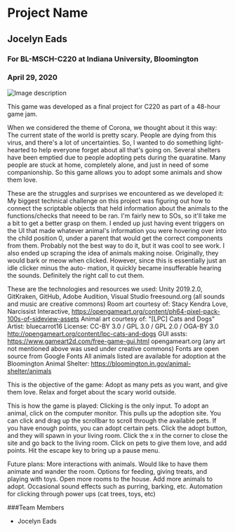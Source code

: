 # Project Name
## Jocelyn Eads
### For BL-MSCH-C220 at Indiana University, Bloomington
### April 29, 2020

![Image description](https://github.com/joeads4/FinalProject/blob/master/GameJam/Assets/Art/ScreenCap.png)

This game was developed as a final project for C220 as part of a 48-hour game jam. 

When we considered the theme of Corona, we thought about it this way:
The current state of the world is pretty scary. People are dying from this virus,
and there's a lot of uncertainties. So, I wanted to do something light-hearted to help
everyone forget about all that's going on. 
Several shelters have been emptied due to people adopting pets during the quaratine. 
Many people are stuck at home, completely alone, and just in need of some companionship.
So this game allows you to adopt some animals and show them love. 

These are the struggles and surprises we encountered as we developed it:
My biggest technical challenge on this project was figuring out how to connect
the scriptable objects that held information about the animals to the functions/checks
that neeed to be ran. I'm fairly new to SOs, so it'll take me a bit to get a better grasp 
on them. I ended up just having event triggers on the UI that made whatever animal's information
you were hovering over into the child position 0, under a parent that would get the correct 
components from them. Probably not the best way to do it, but it was cool to see work.
I also ended up scraping the idea of animals making noise. Originally, they would bark or 
meow when clicked. However, since this is essentially just an idle clicker minus the auto-
mation, it quickly became insufferable hearing the sounds. Definitely the right call to cut
them.

These are the technologies and resources we used:
Unity 2019.2.0, GitKraken, GitHub, Adobe Audition, Visual Studio
freesound.org (all sounds and music are creative commons)
Room art courtesy of: Stacy Kendra Love, Narcissist Interactive, https://opengameart.org/content/ph64-pixel-pack-100s-of-sideview-assets
Animal art courtesy of: "[LPC] Cats and Dogs" Artist: bluecarrot16 License: CC-BY 3.0 / GPL 3.0 / GPL 2.0 / OGA-BY 3.0 http://opengameart.org/content/lpc-cats-and-dogs
GUI assts: https://www.gameart2d.com/free-game-gui.html
opengameart.org (any art not mentioned above was used under creative commons)
Fonts are open source from Google Fonts 
All animals listed are available for adoption at the Bloomington Animal Shelter: https://bloomington.in.gov/animal-shelter/animals


This is the objective of the game:
Adopt as many pets as you want, and give them love.
Relax and forget about the scary world outside.

This is how the game is played:
Clicking is the only input.
To adopt an animal, click on the computer monitor. This pulls up the
adoption site. You can click and drag up the scrollbar to scroll through the available pets. If you have enough 
points, you can adopt certain pets. Click the adopt button, and they will spawn in 
your living room. Click the x in the corner to close the site and go back to the 
living room. Click on pets to give them love, and add points. Hit the escape key to bring up a pause
menu.

Future plans:
More interactions with animals. Would like to have them animate and wander the room.
Options for feeding, giving treats, and playing with toys. Open more rooms to the house.
Add more animals to adopt. Occasional sound effects such as purring, barking, etc. 
Automation for clicking through power ups (cat trees, toys, etc)

###Team Members

  * Jocelyn Eads
